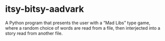 # itsy-bitsy-aadvark
A Python program that presents the user with a “Mad Libs” type game, where a random choice of words are read from a file, then interjected into a story read from another file.
